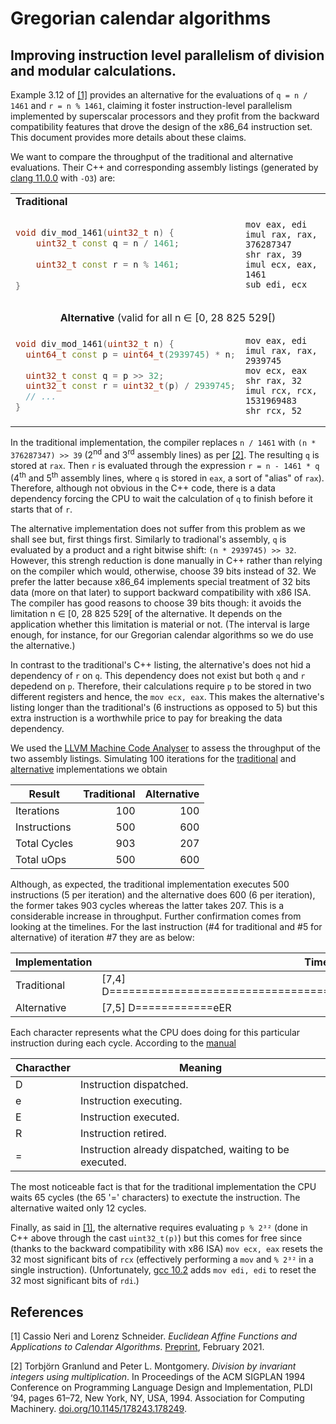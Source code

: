 # Gregorian calendar algorithms

## Improving instruction level parallelism of division and modular calculations.

Example 3.12 of [[1]](#EAF-arxiv) provides an alternative for the evaluations of `q = n / 1461` and
`r = n % 1461`, claiming it foster instruction-level parallelism implemented by superscalar
processors and they profit from the backward compatibility features that drove the design of the
x86_64 instruction set. This document provides more details about these claims.

We want to compare the throughput of the traditional and alternative evaluations. Their C++ and
corresponding assembly listings (generated by
[clang 11.0.0](https://godbolt.org/z/ePbfKM) with `-O3`) are:

<table>
<tbody>
<tr>
<td colspan="2">
<b>Traditional</b>
</td>
</tr>
<tr>
<td>
    
```c++
void div_mod_1461(uint32_t n) {
    uint32_t const q = n / 1461;
    
    uint32_t const r = n % 1461;
    
}
```
</td>
<td>

```assembly
mov eax, edi
imul rax, rax, 376287347
shr rax, 39
imul ecx, eax, 1461
sub edi, ecx
 
```
</td>
</tr>
<tr style="text-align: center;">
<td colspan="2">
<b>Alternative</b> (valid for all n ∈ [0, 28 825 529[)
</td>
</tr>
<td>

```c++
void div_mod_1461(uint32_t n) {
  uint64_t const p = uint64_t(2939745) * n;
  
  uint32_t const q = p >> 32;
  uint32_t const r = uint32_t(p) / 2939745;
  // ...
}
```

</td>
<td>

```assembly
mov eax, edi
imul rax, rax, 2939745
mov ecx, eax
shr rax, 32
imul rcx, rcx, 1531969483
shr rcx, 52
```

</td>
</tr>

</tbody>
</table>

In the traditional implementation, the compiler replaces `n / 1461` with `(n * 376287347) >> 39`
(2<sup>nd</sup> and 3<sup>rd</sup> assembly lines) as per [[2]](#GranlundMontgomery). The resulting
`q` is stored at `rax`. Then `r` is evaluated through the expression `r = n - 1461 * q`
(4<sup>th</sup> and 5<sup>th</sup> assembly lines, where `q` is stored in `eax`, a sort of "alias"
of `rax`). Therefore, although not obvious in the C++ code, there is a data dependency forcing the
CPU to wait the calculation of `q` to finish before it starts that of `r`.

The alternative implementation does not suffer from this problem as we shall see but, first things
first. Similarly to tradional's assembly, `q` is evaluated by a product and a right bitwise shift:
`(n * 2939745) >> 32`. However, this strengh reduction is done manually in C++ rather than relying
on the compiler which would, otherwise, choose 39 bits instead of 32. We prefer the latter because
x86_64 implements special treatment of 32 bits data (more on that later) to support backward
compatibility with x86 ISA. The compiler has good reasons to choose 39 bits though: it avoids the
limitation n ∈ [0, 28 825 529[ of the alternative. It depends on the application whether this
limitation is material or not. (The interval is large enough, for instance, for our Gregorian
calendar algorithms so we do use the alternative.)

In contrast to the traditional's C++ listing, the alternative's does not hid a dependency of `r` on
`q`. This dependency does not exist but both `q` and `r` depedend on `p`. Therefore, their
calculations require `p` to be stored in two different registers and hence, the `mov ecx, eax`. This
makes the alternative's listing longer than the traditional's (6 instructions as opposed to 5) but
this extra instruction is a worthwhile price to pay for breaking the data dependency.

We used the [LLVM Machine Code Analyser](https://www.llvm.org/docs/CommandGuide/llvm-mca.html) to
assess the throughput of the two assembly listings. Simulating 100 iterations for the
[traditional](https://godbolt.org/z/hGcE11) and [alternative](https://godbolt.org/z/Mqzv6z)
implementations we obtain

Result       |Traditional | Alternative
-------------|-----------:|-----------:
Iterations   | 100        | 100
Instructions | 500        | 600
Total Cycles | 903        | 207
Total uOps   | 500        | 600

Although, as expected, the traditional implementation executes 500 instructions (5 per iteration)
and the alternative does 600 (6 per iteration), the former takes 903 cycles whereas the latter takes
207. This is a considerable increase in throughput. Further confirmation comes from looking at the
timelines. For the last instruction (#4 for traditional and #5 for alternative) of iteration #7 they
are as below:

| Implementation | Timeline                                                                    |
|----------------|-----------------------------------------------------------------------------|
| Traditional    | [7,4] D=================================================================eER |
| Alternative    | [7,5] D============eER                                                      |

Each character represents what the CPU does doing for this particular instruction during each cycle.
According to the [manual](https://www.llvm.org/docs/CommandGuide/llvm-mca.html#timeline-view)

| Characther | Meaning                                                 |
|------------|---------------------------------------------------------|
| D          | Instruction dispatched.                                 |
| e          | Instruction executing.                                  |
| E          | Instruction executed.                                   |
| R          | Instruction retired.                                    |
| =          | Instruction already dispatched, waiting to be executed. |

The most noticeable fact is that for the traditional implementation the CPU waits 65 cycles (the 65
'=' characters) to exectute the instruction. The alternative waited only 12 cycles.

Finally, as said in [[1]](#EAF-arxiv), the alternative requires evaluating `p % 2³²` (done in C++
above through the cast `uint32_t(p)`) but this comes for free since (thanks to the backward
compatibility with x86 ISA) `mov ecx, eax` resets the 32 most significant bits of `rcx` (effectively
performing a `mov` and `% 2³²` in a single instruction). (Unfortunately,
[gcc 10.2](https://godbolt.org/z/vjv56E) adds `mov edi, edi` to reset the 32 most significant bits
of `rdi`.)

## References

<span id="EAF-arxiv">[1] Cassio Neri and Lorenz Schneider.
*Euclidean Affine Functions and Applications to Calendar Algorithms*.
[Preprint](https://arxiv.org/abs/2102.06959), February 2021.<br>
</span>

<span id="GranlundMontgomery">[2] Torbjörn Granlund and Peter L. Montgomery.
*Division by invariant integers using multiplication*.
In Proceedings of the ACM SIGPLAN 1994 Conference on Programming Language Design and Implementation,
PLDI ’94, pages 61–72, New York, NY, USA, 1994.
Association for Computing Machinery.
[doi.org/10.1145/178243.178249](http://doi.org/10.1145/178243.178249).
</span>
